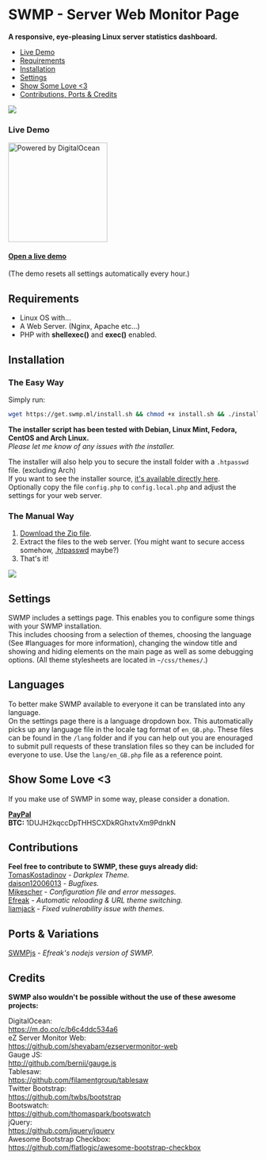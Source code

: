 # SWMP - Server Web Monitor Page

**A responsive, eye-pleasing Linux server statistics dashboard.**
- [Live Demo](#live-demo)
- [Requirements](#requirements)
- [Installation](#installation)
- [Settings](#settings)
- [Show Some Love <3](#show-some-love-3)
- [Contributions, Ports & Credits](#contributions)


![](http://i.imgur.com/q8XWluS.png)    

### Live Demo    
<a href="https://m.do.co/c/b6c4ddc534a6" target="_blank"><img src="https://opensource.nyc3.digitaloceanspaces.com/attribution/assets/PoweredByDO/DO_Powered_by_Badge_blue.svg" alt="Powered by DigitalOcean" width="200"/></a>    
#### [Open a live demo](https://demo.swmp.ml)    
(The demo resets all settings automatically every hour.)

## Requirements
- Linux OS with...
- A Web Server. (Nginx, Apache etc...)
- PHP with **shellexec()** and **exec()** enabled.

## Installation

### The Easy Way
Simply run:
```bash
wget https://get.swmp.ml/install.sh && chmod +x install.sh && ./install.sh
```
**The installer script has been tested with Debian, Linux Mint, Fedora, CentOS and Arch Linux.**   
*Please let me know of any issues with the installer.*

The installer will also help you to secure the install folder with a `.htpasswd` file. (excluding Arch)    
If you want to see the installer source, [it's available directly here](https://get.swmp.ml/install.sh).    
Optionally copy the file `config.php` to `config.local.php` and adjust the settings for your web server.

### The Manual Way
1. [Download the Zip file](https://github.com/fuzzymannerz/swmp/archive/master.zip).
2. Extract the files to the web server. (You might want to secure access somehow, [.htpasswd](http://www.htaccesstools.com/htpasswd-generator/) maybe?)
3. That's it!

![](https://camo.githubusercontent.com/b5d5b9c5b91d43c3352ac1cd7eb31b73116a4bee/687474703a2f2f692e696d6775722e636f6d2f766c77394e79562e706e67)
## Settings
SWMP includes a settings page. This enables you to configure some things with your SWMP installation.    
This includes choosing from a selection of themes, choosing the language (See #languages for more information), changing the window title and showing and hiding elements on the main page as well as some debugging options.
(All theme stylesheets are located in `~/css/themes/`.)

## Languages
To better make SWMP available to everyone it can be translated into any language.    
On the settings page there is a language dropdown box. This automatically picks up any language file in the locale tag format of `en_GB.php`. These files can be found in the `/lang` folder and if you can help out you are enouraged to submit pull requests of these translation files so they can be included for everyone to use. Use the `lang/en_GB.php` file as a reference point.

## Show Some Love <3
If you make use of SWMP in some way, please consider a donation.    

**[PayPal](https://paypal.me/fuzzymannerz)**        
**BTC:** 1DUJH2kqccDpTHHSCXDkRGhxtvXm9PdnkN

## Contributions
**Feel free to contribute to SWMP, these guys already did:**   
[TomasKostadinov](https://github.com/TomasKostadinov) - _Darkplex Theme._    
[daison12006013](https://github.com/daison12006013) - _Bugfixes._   
[Mikescher](https://github.com/Mikescher) - _Configuration file and error messages._    
[Efreak](https://github.com/Efreak) - _Automatic reloading & URL theme switching._   
[liamjack](https://github.com/liamjack) - _Fixed vulnerability issue with themes._

## Ports & Variations
[SWMPjs](https://github.com/Efreak/swmpjs) - _Efreak's nodejs version of SWMP._   

## Credits
**SWMP also wouldn't be possible without the use of these awesome projects:**    

DigitalOcean:    
https://m.do.co/c/b6c4ddc534a6    
eZ Server Monitor Web:    
https://github.com/shevabam/ezservermonitor-web    
Gauge JS:    
http://github.com/bernii/gauge.js   
Tablesaw:    
https://github.com/filamentgroup/tablesaw    
Twitter Bootstrap:    
https://github.com/twbs/bootstrap    
Bootswatch:    
https://github.com/thomaspark/bootswatch    
jQuery:    
https://github.com/jquery/jquery    
Awesome Bootstrap Checkbox:    
https://github.com/flatlogic/awesome-bootstrap-checkbox    
